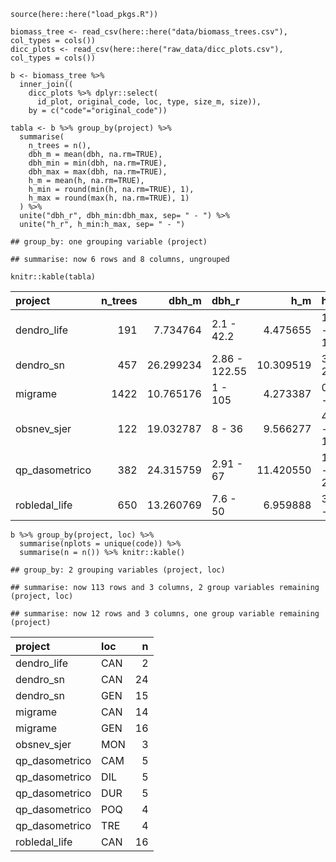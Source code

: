     source(here::here("load_pkgs.R"))

    biomass_tree <- read_csv(here::here("data/biomass_trees.csv"), col_types = cols())
    dicc_plots <- read_csv(here::here("raw_data/dicc_plots.csv"), col_types = cols())   

    b <- biomass_tree %>% 
      inner_join((
        dicc_plots %>% dplyr::select(
          id_plot, original_code, loc, type, size_m, size)), 
        by = c("code"="original_code"))

    tabla <- b %>% group_by(project) %>% 
      summarise(
        n_trees = n(),
        dbh_m = mean(dbh, na.rm=TRUE), 
        dbh_min = min(dbh, na.rm=TRUE),
        dbh_max = max(dbh, na.rm=TRUE),
        h_m = mean(h, na.rm=TRUE), 
        h_min = round(min(h, na.rm=TRUE), 1),
        h_max = round(max(h, na.rm=TRUE), 1)
      ) %>% 
      unite("dbh_r", dbh_min:dbh_max, sep= " - ") %>% 
      unite("h_r", h_min:h_max, sep= " - ")

    ## group_by: one grouping variable (project)

    ## summarise: now 6 rows and 8 columns, ungrouped

    knitr::kable(tabla)

<table>
<thead>
<tr class="header">
<th style="text-align: left;">project</th>
<th style="text-align: right;">n_trees</th>
<th style="text-align: right;">dbh_m</th>
<th style="text-align: left;">dbh_r</th>
<th style="text-align: right;">h_m</th>
<th style="text-align: left;">h_r</th>
</tr>
</thead>
<tbody>
<tr class="odd">
<td style="text-align: left;">dendro_life</td>
<td style="text-align: right;">191</td>
<td style="text-align: right;">7.734764</td>
<td style="text-align: left;">2.1 - 42.2</td>
<td style="text-align: right;">4.475655</td>
<td style="text-align: left;">1.1 - 13.6</td>
</tr>
<tr class="even">
<td style="text-align: left;">dendro_sn</td>
<td style="text-align: right;">457</td>
<td style="text-align: right;">26.299234</td>
<td style="text-align: left;">2.86 - 122.55</td>
<td style="text-align: right;">10.309519</td>
<td style="text-align: left;">3 - 20.4</td>
</tr>
<tr class="odd">
<td style="text-align: left;">migrame</td>
<td style="text-align: right;">1422</td>
<td style="text-align: right;">10.765176</td>
<td style="text-align: left;">1 - 105</td>
<td style="text-align: right;">4.273387</td>
<td style="text-align: left;">0.1 - 18</td>
</tr>
<tr class="even">
<td style="text-align: left;">obsnev_sjer</td>
<td style="text-align: right;">122</td>
<td style="text-align: right;">19.032787</td>
<td style="text-align: left;">8 - 36</td>
<td style="text-align: right;">9.566277</td>
<td style="text-align: left;">4.7 - 16.4</td>
</tr>
<tr class="odd">
<td style="text-align: left;">qp_dasometrico</td>
<td style="text-align: right;">382</td>
<td style="text-align: right;">24.315759</td>
<td style="text-align: left;">2.91 - 67</td>
<td style="text-align: right;">11.420550</td>
<td style="text-align: left;">1.7 - 20.6</td>
</tr>
<tr class="even">
<td style="text-align: left;">robledal_life</td>
<td style="text-align: right;">650</td>
<td style="text-align: right;">13.260769</td>
<td style="text-align: left;">7.6 - 50</td>
<td style="text-align: right;">6.959888</td>
<td style="text-align: left;">3.6 - 14</td>
</tr>
</tbody>
</table>

    b %>% group_by(project, loc) %>% 
      summarise(nplots = unique(code)) %>% 
      summarise(n = n()) %>% knitr::kable()

    ## group_by: 2 grouping variables (project, loc)

    ## summarise: now 113 rows and 3 columns, 2 group variables remaining (project, loc)

    ## summarise: now 12 rows and 3 columns, one group variable remaining (project)

<table>
<thead>
<tr class="header">
<th style="text-align: left;">project</th>
<th style="text-align: left;">loc</th>
<th style="text-align: right;">n</th>
</tr>
</thead>
<tbody>
<tr class="odd">
<td style="text-align: left;">dendro_life</td>
<td style="text-align: left;">CAN</td>
<td style="text-align: right;">2</td>
</tr>
<tr class="even">
<td style="text-align: left;">dendro_sn</td>
<td style="text-align: left;">CAN</td>
<td style="text-align: right;">24</td>
</tr>
<tr class="odd">
<td style="text-align: left;">dendro_sn</td>
<td style="text-align: left;">GEN</td>
<td style="text-align: right;">15</td>
</tr>
<tr class="even">
<td style="text-align: left;">migrame</td>
<td style="text-align: left;">CAN</td>
<td style="text-align: right;">14</td>
</tr>
<tr class="odd">
<td style="text-align: left;">migrame</td>
<td style="text-align: left;">GEN</td>
<td style="text-align: right;">16</td>
</tr>
<tr class="even">
<td style="text-align: left;">obsnev_sjer</td>
<td style="text-align: left;">MON</td>
<td style="text-align: right;">3</td>
</tr>
<tr class="odd">
<td style="text-align: left;">qp_dasometrico</td>
<td style="text-align: left;">CAM</td>
<td style="text-align: right;">5</td>
</tr>
<tr class="even">
<td style="text-align: left;">qp_dasometrico</td>
<td style="text-align: left;">DIL</td>
<td style="text-align: right;">5</td>
</tr>
<tr class="odd">
<td style="text-align: left;">qp_dasometrico</td>
<td style="text-align: left;">DUR</td>
<td style="text-align: right;">5</td>
</tr>
<tr class="even">
<td style="text-align: left;">qp_dasometrico</td>
<td style="text-align: left;">POQ</td>
<td style="text-align: right;">4</td>
</tr>
<tr class="odd">
<td style="text-align: left;">qp_dasometrico</td>
<td style="text-align: left;">TRE</td>
<td style="text-align: right;">4</td>
</tr>
<tr class="even">
<td style="text-align: left;">robledal_life</td>
<td style="text-align: left;">CAN</td>
<td style="text-align: right;">16</td>
</tr>
</tbody>
</table>
